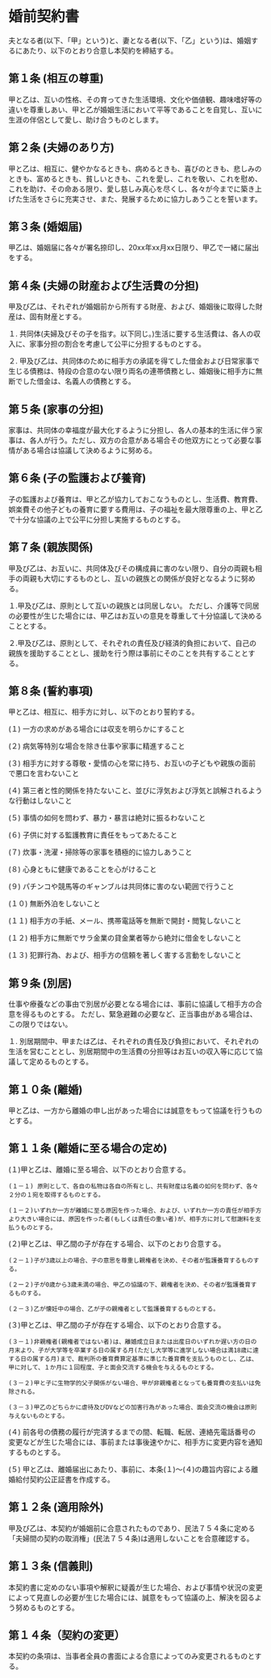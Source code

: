 # 婚前契約書

夫となる者(以下、「甲」という)と、妻となる者(以下、「乙」という)は、婚姻するにあたり、以下のとおり合意し本契約を締結する。

## 第１条 (相互の尊重)

甲と乙は、互いの性格、その育ってきた生活環境、文化や価値観、趣味嗜好等の違いを尊重しあい、甲と乙が婚姻生活において平等であることを自覚し、互いに生涯の伴侶として愛し、助け合うものとします。

## 第２条 (夫婦のあり方)

甲と乙は、相互に、健やかなるときも、病めるときも、喜びのときも、悲しみのときも、富めるときも、貧しいときも、これを愛し、これを敬い、これを慰め、これを助け、その命ある限り、愛し慈しみ真心を尽くし、各々が今までに築き上げた生活をさらに充実させ、また、発展するために協力しあうことを誓います。

## 第３条 (婚姻届)

甲乙は、婚姻届に各々が署名捺印し、20xx年xx月xx日限り、甲乙で一緒に届出をする。

## 第４条 (夫婦の財産および生活費の分担)

甲及び乙は、それぞれが婚姻前から所有する財産、および、婚姻後に取得した財産は、固有財産とする。

１. 共同体(夫婦及びその子を指す。以下同じ。)生活に要する生活費は、各人の収入に、家事分担の割合を考慮して公平に分担するものとする。

２. 甲及び乙は、共同体のために相手方の承諾を得てした借金および日常家事で生じる債務は、特段の合意のない限り両名の連帯債務とし、婚姻後に相手方に無断でした借金は、名義人の債務とする。

## 第５条 (家事の分担)

家事は、共同体の幸福度が最大化するように分担し、各人の基本的生活に伴う家事は、各人が行う。ただし、双方の合意がある場合その他双方にとって必要な事情がある場合は協議して決めるように努める。

## 第６条 (子の監護および養育)

子の監護および養育は、甲と乙が協力しておこなうものとし、生活費、教育費、娯楽費その他子どもの養育に要する費用は、子の福祉を最大限尊重の上、甲と乙で十分な協議の上で公平に分担し実施するものとする。

## 第７条 (親族関係)

甲及び乙は、お互いに、共同体及びその構成員に害のない限り、自分の両親も相手の両親も大切にするものとし、互いの親族との関係が良好となるように努める。

１.甲及び乙は、原則として互いの親族とは同居しない。
ただし、介護等で同居の必要性が生じた場合には、甲乙はお互いの意見を尊重して十分協議して決めることとする。

２.甲及び乙は、原則として、それぞれの責任及び経済的負担において、自己の親族を援助することとし、援助を行う際は事前にそのことを共有することとする。

## 第８条 (誓約事項)

甲と乙は、相互に、相手方に対し、以下のとおり誓約する。

(１) 一方の求めがある場合には収支を明らかにすること

(２) 病気等特別な場合を除き仕事や家事に精進すること

(３) 相手方に対する尊敬・愛情の心を常に持ち、お互いの子どもや親族の面前で悪口を言わないこと

(４) 第三者と性的関係を持たないこと、並びに浮気および浮気と誤解されるような行動はしないこと

(５) 事情の如何を問わず、暴力・暴言は絶対に振るわないこと

(６) 子供に対する監護教育に責任をもってあたること

(７) 炊事・洗濯・掃除等の家事を積極的に協力しあうこと

(８) 心身ともに健康であることを心がけること

(９) パチンコや競馬等のギャンブルは共同体に害のない範囲で行うこと

(１０) 無断外泊をしないこと

(１１) 相手方の手紙、メール、携帯電話等を無断で開封・閲覧しないこと

(１２) 相手方に無断でサラ金業の貸金業者等から絶対に借金をしないこと

(１３) 犯罪行為、および、相手方の信頼を著しく害する言動をしないこと

## 第９条 (別居)

仕事や療養などの事由で別居が必要となる場合には、事前に協議して相手方の合意を得るものとする。
ただし、緊急避難の必要など、正当事由がある場合は、この限りではない。

１. 別居期間中、甲または乙は、それぞれの責任及び負担において、それぞれの生活を営むこととし、別居期間中の生活費の分担等はお互いの収入等に応じて協議して定めるものとする。

## 第１０条 (離婚)

甲と乙は、一方から離婚の申し出があった場合には誠意をもって協議を行うものとする。

## 第１１条 (離婚に至る場合の定め)

(１)甲と乙は、離婚に至る場合、以下のとおり合意する。

    (１－１) 原則として、各自の私物は各自の所有とし、共有財産は名義の如何を問わず、各々２分の１宛を取得するものとする。

    (１－２)いずれか一方が離婚に至る原因を作った場合、および、いずれか一方の責任が相手方より大きい場合には、原因を作った者(もしくは責任の重い者)が、相手方に対して慰謝料を支払うものとする。

(２)甲と乙は、甲乙間の子が存在する場合、以下のとおり合意する。

    (２－１)子が3歳以上の場合、子の意思を尊重し親権者を決め、その者が監護養育するものする。

    (２ー２)子が0歳から3歳未満の場合、甲乙の協議の下、親権者を決め、その者が監護養育するものする。

    (２－３)乙が懐妊中の場合、乙が子の親権者として監護養育するものとする。

(３)甲と乙は、甲乙間の子が存在する場合、以下のとおり合意する。

    (３－１)非親権者(親権者ではない者)は、離婚成立日または出産日のいずれか遅い方の日の月末より、子が大学等を卒業する日の属する月(ただし大学等に進学しない場合は満18歳に達する日の属する月)まで、裁判所の養育費算定基準に準じた養育費を支払うものとし、乙は、甲に対して、１か月に１回程度、子と面会交流する機会を与えるものとする。

    (３－２)甲と子に生物学的父子関係がない場合、甲が非親権者となっても養育費の支払いは免除される。

    (３－３)甲乙のどちらかに虐待及びDVなどの加害行為があった場合、面会交流の機会は原則与えないものとする。

(４) 前各号の債務の履行が完済するまでの間、転職、転居、連絡先電話番号の変更などが生じた場合には、事前または事後速やかに、相手方に変更内容を通知するものとする。

(５) 甲と乙は、離婚届出にあたり、事前に、本条(１)～(４)の趣旨内容による離婚給付契約公正証書を作成する。

## 第１２条 (適用除外)

甲及び乙は、本契約が婚姻前に合意されたものであり、民法７５４条に定める「夫婦間の契約の取消権」(民法７５４条)は適用しないことを合意確認する。

## 第１３条 (信義則)

本契約書に定めのない事項や解釈に疑義が生じた場合、および事情や状況の変更によって見直しの必要が生じた場合には、誠意をもって協議の上、解決を図るよう努めるものとする。

## 第１４条（契約の変更）

本契約の条項は、当事者全員の書面による合意によってのみ変更されるものとする。

